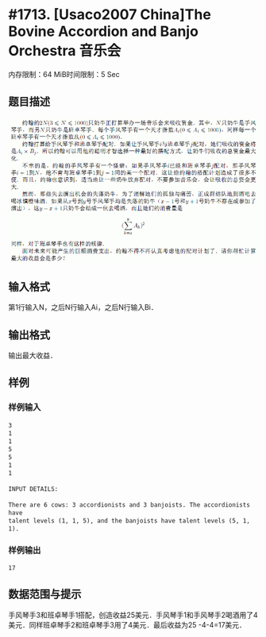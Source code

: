 # #1713. [Usaco2007 China]The Bovine Accordion and Banjo Orchestra 音乐会

内存限制：64 MiB时间限制：5 Sec

## 题目描述

![](upload/201401/22(11).jpg)

## 输入格式

  第1行输入N，之后N行输入Ai，之后N行输入Bi．

## 输出格式

  输出最大收益．

## 样例

### 样例输入

    
    3
    1
    1
    5
    5
    1
    1
    
    INPUT DETAILS:
    
    There are 6 cows: 3 accordionists and 3 banjoists. The accordionists have
    talent levels (1, 1, 5), and the banjoists have talent levels (5, 1, 1).
    
    
    

### 样例输出

    
    17
    
    

## 数据范围与提示

 手风琴手3和班卓琴手1搭配，创造收益25美元．手风琴手1和手风琴手2喝酒用了4美元．同样班卓琴手2和班卓琴手3用了4美元．最后收益为25 -4-4=17美元．

